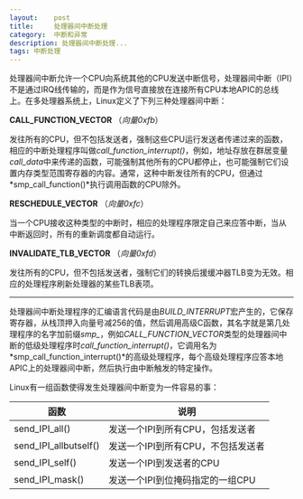 ```yaml
---
layout:    post
title:     处理器间中断处理
category:  中断和异常
description: 处理器间中断处理...
tags: 中断处理
---
```

处理器间中断允许一个CPU向系统其他的CPU发送中断信号，处理器间中断（IPI）不是通过IRQ线传输的，而是作为信号直接放在连接所有CPU本地APIC的总线上。在多处理器系统上，Linux定义了下列三种处理器间中断：

**CALL\_FUNCTION\_VECTOR** （*向量0xfb*）

发往所有的CPU，但不包括发送者，强制这些CPU运行发送者传递过来的函数，相应的中断处理程序叫做*call_function_interrupt()*，例如，地址存放在群居变量*call_data*中来传递的函数，可能强制其他所有的CPU都停止，也可能强制它们设置内存类型范围寄存器的内容。通常，这种中断发往所有的CPU，但通过*smp_call_function()*执行调用函数的CPU除外。

**RESCHEDULE\_VECTOR** （*向量0xfc*）

当一个CPU接收这种类型的中断时，相应的处理程序限定自己来应答中断，当从中断返回时，所有的重新调度都自动运行。

**INVALIDATE\_TLB\_VECTOR** （*向量0xfd*）

发往所有的CPU，但不包括发送者，强制它们的转换后援缓冲器TLB变为无效。相应的处理程序刷新处理器的某些TLB表项。

----

处理器间中断处理程序的汇编语言代码是由*BUILD_INTERRUPT*宏产生的，它保存寄存器，从栈顶押入向量号减256的值，然后调用高级C函数，其名字就是第几处理程序的名字加前缀*smp_*，例如*CALL_FUNCTION_VECTOR*类型的处理器间中断的低级处理程序时*call_function_interrupt()*，它调用名为*smp_call_function_interrupt()*的高级处理程序，每个高级处理程序应答本地APIC上的处理器间中断，然后执行由中断触发的特定操作。

Linux有一组函数使得发生处理器间中断变为一件容易的事：

函数                  | 说明
------------          | -------------
send\_IPI\_all()        | 发送一个IPI到所有CPU，包括发送者
send\_IPI\_allbutself() | 发送一个IPI到所有CPU，不包括发送者
send\_IPI\_self()       | 发送一个IPI到发送者的CPU
send\_IPI\_mask()       | 发送一个IPI到位掩码指定的一组CPU
